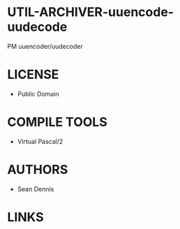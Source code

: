 UTIL-ARCHIVER-uuencode-uudecode
===============================

PM uuencoder/uudecoder

LICENSE
===============
- Public Domain

COMPILE TOOLS
===============
* Virtual Pascal/2

AUTHORS
===============
* Sean Dennis

LINKS
===============
